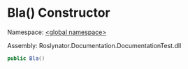 # Bla\(\) Constructor

Namespace: [\<global namespace>](../../README.md)

Assembly: Roslynator\.Documentation\.DocumentationTest\.dll

```csharp
public Bla()
```

